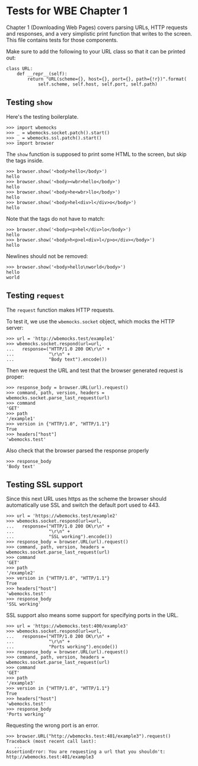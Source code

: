 Tests for WBE Chapter 1
=======================

Chapter 1 (Downloading Web Pages) covers parsing URLs, HTTP requests
and responses, and a very simplistic print function that writes
to the screen. This file contains tests for those components.

Make sure to add the following to your URL class so that it can be
printed out:

```
class URL:
    def __repr__(self):
        return "URL(scheme={}, host={}, port={}, path={!r})".format(
            self.scheme, self.host, self.port, self.path)
```

Testing `show`
--------------

Here's the testing boilerplate.

    >>> import wbemocks
    >>> _ = wbemocks.socket.patch().start()
    >>> _ = wbemocks.ssl.patch().start()
    >>> import browser

The `show` function is supposed to print some HTML to the screen, but
skip the tags inside.

    >>> browser.show('<body>hello</body>')
    hello
    >>> browser.show('<body><wbr>hello</body>')
    hello
    >>> browser.show('<body>he<wbr>llo</body>')
    hello
    >>> browser.show('<body>hel<div>l</div>o</body>')
    hello

Note that the tags do not have to match:

    >>> browser.show('<body><p>hel</div>lo</body>')
    hello
    >>> browser.show('<body>h<p>el<div>l</p>o</div></body>')
    hello
    
Newlines should not be removed:

    >>> browser.show('<body>hello\nworld</body>')
    hello
    world

Testing `request`
-----------------

The `request` function makes HTTP requests.

To test it, we use the `wbemocks.socket` object, which mocks the HTTP server:

    >>> url = 'http://wbemocks.test/example1'
    >>> wbemocks.socket.respond(url=url,
    ...   response=("HTTP/1.0 200 OK\r\n" +
    ...             "\r\n" +
    ...             "Body text").encode())

Then we request the URL and test that the browser generated request is proper:

    >>> response_body = browser.URL(url).request()
    >>> command, path, version, headers = wbemocks.socket.parse_last_request(url)
    >>> command
    'GET'
    >>> path
    '/example1'
    >>> version in {"HTTP/1.0", "HTTP/1.1"}
    True
    >>> headers["host"]
    'wbemocks.test'
    
Also check that the browser parsed the response properly

    >>> response_body
    'Body text'

Testing SSL support
-------------------

Since this next URL uses https as the scheme the browser should automatically use
  SSL and switch the default port used to 443.

    >>> url = 'https://wbemocks.test/example2'
    >>> wbemocks.socket.respond(url=url, 
    ...   response=("HTTP/1.0 200 OK\r\n" +
    ...             "\r\n" +
    ...             "SSL working").encode())
    >>> response_body = browser.URL(url).request()
    >>> command, path, version, headers = wbemocks.socket.parse_last_request(url)
    >>> command
    'GET'
    >>> path
    '/example2'
    >>> version in {"HTTP/1.0", "HTTP/1.1"}
    True
    >>> headers["host"]
    'wbemocks.test'
    >>> response_body
    'SSL working'

SSL support also means some support for specifying ports in the URL.

    >>> url = 'https://wbemocks.test:400/example3'
    >>> wbemocks.socket.respond(url=url, 
    ...   response=("HTTP/1.0 200 OK\r\n" +
    ...             "\r\n" +
    ...             "Ports working").encode())
    >>> response_body = browser.URL(url).request()
    >>> command, path, version, headers = wbemocks.socket.parse_last_request(url)
    >>> command
    'GET'
    >>> path
    '/example3'
    >>> version in {"HTTP/1.0", "HTTP/1.1"}
    True
    >>> headers["host"]
    'wbemocks.test'
    >>> response_body
    'Ports working'


Requesting the wrong port is an error.

    >>> browser.URL("http://wbemocks.test:401/example3").request()
    Traceback (most recent call last):
       ...
    AssertionError: You are requesting a url that you shouldn't: http://wbemocks.test:401/example3

